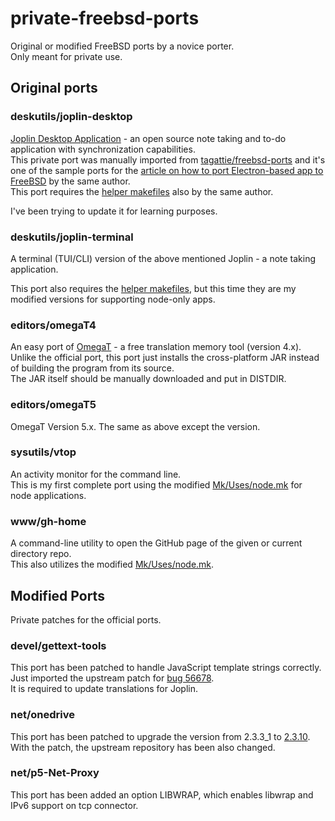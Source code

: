 # private-freebsd-ports
Original or modified FreeBSD ports by a novice porter.  
Only meant for private use.

## Original ports
### deskutils/joplin-desktop
[Joplin Desktop Application](https://joplinapp.org) - an open source note taking and to-do application with synchronization capabilities.  
This private port was manually imported from [tagattie/freebsd-ports](https://github.com/tagattie/freebsd-ports/tree/master/deskutils/joplin-desktop) and it's one of the sample ports for the [article on how to port Electron-based app to FreeBSD](https://blog.c6h12o6.org/post/freebsd-electron-app/) by the same author.  
This port requires the [helper makefiles](https://github.com/tagattie/FreeBSD-Electron/tree/master/Mk/Uses) also by the same author.

I've been trying to update it for learning purposes.

### deskutils/joplin-terminal
A terminal (TUI/CLI) version of the above mentioned Joplin - a note taking application.  

This port also requires the [helper makefiles](https://github.com/genneko/FreeBSD-Electron/tree/helpers_for_nodeapps/Mk/Uses), but this time they are my modified versions for supporting node-only apps.

### editors/omegaT4
An easy port of [OmegaT](https://omegat.org/) - a free translation memory tool (version 4.x).  
Unlike the official port, this port just installs the cross-platform JAR instead of building the program from its source.  
The JAR itself should be manually downloaded and put in DISTDIR.

### editors/omegaT5
OmegaT Version 5.x. The same as above except the version.

### sysutils/vtop
An activity monitor for the command line.  
This is my first complete port using the modified [Mk/Uses/node.mk](https://github.com/genneko/FreeBSD-Electron/tree/helpers_for_nodeapps/Mk/Uses) for node applications.

### www/gh-home
A command-line utility to open the GitHub page of the given or current directory repo.  
This also utilizes the modified [Mk/Uses/node.mk](https://github.com/genneko/FreeBSD-Electron/tree/helpers_for_nodeapps/Mk/Uses).

## Modified Ports
Private patches for the official ports.

### devel/gettext-tools
This port has been patched to handle JavaScript template strings correctly.  
Just imported the upstream patch for [bug 56678](https://savannah.gnu.org/bugs/?56678).  
It is required to update translations for Joplin.

### net/onedrive
This port has been patched to upgrade the version from 2.3.3_1 to [2.3.10](https://github.com/abraunegg/onedrive/releases/tag/v2.3.10).  
With the patch, the upstream repository has been also changed.

### net/p5-Net-Proxy
This port has been added an option LIBWRAP, which enables libwrap and IPv6 support on tcp connector.  

